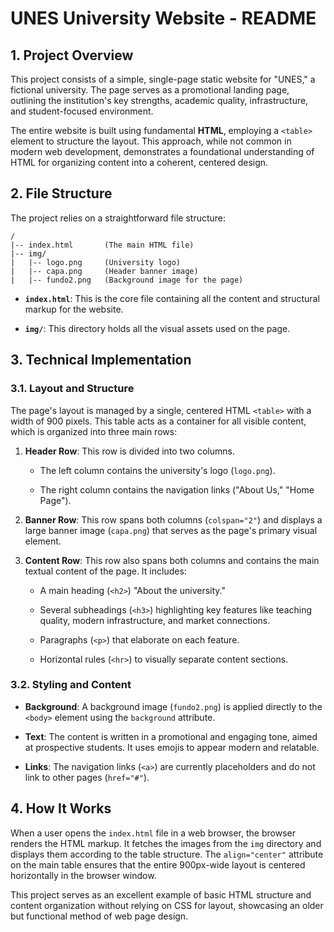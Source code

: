 **UNES University Website - README**
====================================

**1\. Project Overview**
------------------------

This project consists of a simple, single-page static website for "UNES," a fictional university. The page serves as a promotional landing page, outlining the institution's key strengths, academic quality, infrastructure, and student-focused environment.

The entire website is built using fundamental **HTML**, employing a `<table>` element to structure the layout. This approach, while not common in modern web development, demonstrates a foundational understanding of HTML for organizing content into a coherent, centered design.

**2\. File Structure**
----------------------

The project relies on a straightforward file structure:

```
/
|-- index.html       (The main HTML file)
|-- img/
|   |-- logo.png     (University logo)
|   |-- capa.png     (Header banner image)
|   |-- fundo2.png   (Background image for the page)

```

-   **`index.html`**: This is the core file containing all the content and structural markup for the website.

-   **`img/`**: This directory holds all the visual assets used on the page.

**3\. Technical Implementation**
--------------------------------

### **3.1. Layout and Structure**

The page's layout is managed by a single, centered HTML `<table>` with a width of 900 pixels. This table acts as a container for all visible content, which is organized into three main rows:

1.  **Header Row**: This row is divided into two columns.

    -   The left column contains the university's logo (`logo.png`).

    -   The right column contains the navigation links ("About Us," "Home Page").

2.  **Banner Row**: This row spans both columns (`colspan="2"`) and displays a large banner image (`capa.png`) that serves as the page's primary visual element.

3.  **Content Row**: This row also spans both columns and contains the main textual content of the page. It includes:

    -   A main heading (`<h2>`) "About the university."

    -   Several subheadings (`<h3>`) highlighting key features like teaching quality, modern infrastructure, and market connections.

    -   Paragraphs (`<p>`) that elaborate on each feature.

    -   Horizontal rules (`<hr>`) to visually separate content sections.

### **3.2. Styling and Content**

-   **Background**: A background image (`fundo2.png`) is applied directly to the `<body>` element using the `background` attribute.

-   **Text**: The content is written in a promotional and engaging tone, aimed at prospective students. It uses emojis to appear modern and relatable.

-   **Links**: The navigation links (`<a>`) are currently placeholders and do not link to other pages (`href="#"`).

**4\. How It Works**
--------------------

When a user opens the `index.html` file in a web browser, the browser renders the HTML markup. It fetches the images from the `img` directory and displays them according to the table structure. The `align="center"` attribute on the main table ensures that the entire 900px-wide layout is centered horizontally in the browser window.

This project serves as an excellent example of basic HTML structure and content organization without relying on CSS for layout, showcasing an older but functional method of web page design.
